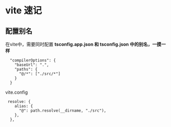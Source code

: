 # vite 速记

## 配置别名

在vite中，需要同时配置 **tsconfig.app.json 和 tsconfig.json 中的别名，一摸一样**

```tsx
  "compilerOptions": {
    "baseUrl": ".",
    "paths": {
      "@/*": ["./src/*"]
    }
  }
```

vite.config

```tsx
 resolve: {
    alias: {
      "@": path.resolve(__dirname, "./src"),
    },
  },
```